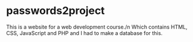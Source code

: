# passwords2project
This is a website for a web development course./n
Which contains HTML, CSS, JavaScript and PHP and I had to make a database for this.
